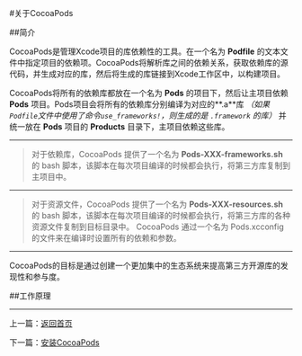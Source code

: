 #关于CocoaPods

##简介

CocoaPods是管理Xcode项目的库依赖性的工具。在一个名为 **Podfile** 的文本文件中指定项目的依赖项。CocoaPods将解析库之间的依赖关系，获取依赖库的源代码，并生成对应的库，然后将生成的库链接到Xcode工作区中，以构建项目。

CocoaPods将所有的依赖库都放在一个名为 **Pods** 的项目下，然后让主项目依赖 **Pods** 项目。Pods项目会将所有的依赖库分别编译为对应的**.a**库 *（如果`Podfile`文件中使用了命令`use_frameworks!`，则生成的是 `.framework` 的库）* 并统一放在 **Pods** 项目的 **Products** 目录下，主项目依赖这些库。

---
> 对于依赖库，CocoaPods 提供了一个名为 **Pods-XXX-frameworks.sh** 的 bash 脚本，该脚本在每次项目编译的时候都会执行，将第三方库复制到主项目中。

----
> 对于资源文件，CocoaPods 提供了一个名为 **Pods-XXX-resources.sh** 的 bash 脚本，该脚本在每次项目编译的时候都会执行，将第三方库的各种资源文件复制到目标目录中。
CocoaPods 通过一个名为 Pods.xcconfig 的文件来在编译时设置所有的依赖和参数。

---

CocoaPods的目标是通过创建一个更加集中的生态系统来提高第三方开源库的发现性和参与度。

##工作原理




--------------------------------------------

上一篇：[返回首页](CocoaPods.md)

下一篇：[安装CocoaPods](安装CocoaPods.md)